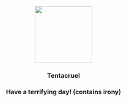 <p align="center">
    <img src="https://raw.githubusercontent.com/PokeAPI/sprites/master/sprites/pokemon/73.png" width="150" height="150">
</p>
<h3 align="center"> <b>Tentacruel</b></h3>
<h3 align="center">Have a terrifying day! (contains irony)</h3>
